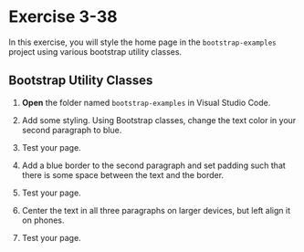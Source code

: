 # Exercise 3-38

In this exercise, you will style the home page in the `bootstrap-examples` project using various bootstrap utility classes.

## Bootstrap Utility Classes

1.  **Open** the folder named `bootstrap-examples`
in Visual Studio Code.

1. Add some styling.
Using Bootstrap classes, change the text color in your second paragraph to blue.
1. Test your page.
1. Add a blue border to the second paragraph and set padding such that there is some space between the text and the border.
1. Test your page.
1. Center the text in all three paragraphs on larger devices, but left align it on phones.
1. Test your page.
